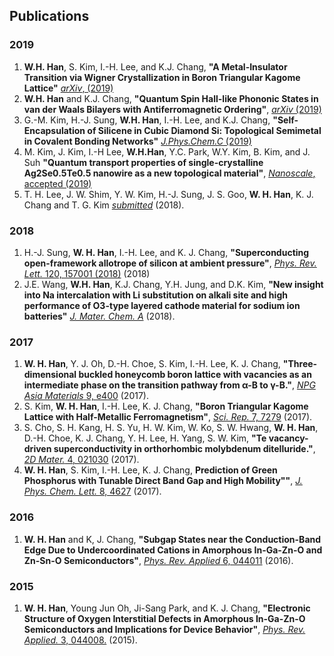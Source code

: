 ## Publications

### 2019

1. **W.H. Han**, S. Kim, I.-H. Lee, and K.J. Chang, **"A Metal-Insulator Transition via Wigner Crystallization in Boron Triangular Kagome Lattice"** [*arXiv*, (2019)](https://arxiv.org/abs/1902.08390)
1. **W.H. Han** and K.J. Chang, **"Quantum Spin Hall-like Phononic States in van der Waals Bilayers with Antiferromagnetic Ordering"**, [*arXiv* (2019)](http://kaist.ac.kr)
1.  G.-M. Kim, H.-J. Sung, **W.H. Han**, I.-H. Lee, and K.J. Chang, **"Self-Encapsulation of Silicene in Cubic Diamond Si: Topological Semimetal in Covalent Bonding Networks"** [*J.Phys.Chem.C* (2019)](https://pubs.acs.org/doi/10.1021/acs.jpcc.8b10475) 
1. M. Kim, J. Kim, I.-H Lee, **W.H.Han**, Y.C. Park, W.Y. Kim, B. Kim, and J. Suh **"Quantum transport properties of single-crystalline Ag2Se0.5Te0.5 nanowire as a new topological material"**, [*Nanoscale*, accepted (2019)](http://kaist.ac.kr)
1.  T. H. Lee, J. W. Shim, Y. W. Kim, H.-J. Sung, J. S. Goo, **W. H. Han**, K. J. Chang and T. G. Kim [*submitted*](http://kaist.ac.kr) (2018).

### 2018

1.  H.-J. Sung, **W. H. Han**, I.-H. Lee, and K. J. Chang, **"Superconducting open-framework allotrope of silicon at ambient pressure"**, [*Phys. Rev. Lett.* 120, 157001 (2018)](https://journals.aps.org/prl/abstract/10.1103/PhysRevLett.120.157001) (2018)
1.  J.E. Wang, **W.H. Han**, K.J. Chang, Y.H. Jung, and D.K. Kim, **"New insight into Na intercalation with Li substitution on alkali site and high performance of O3-type layered cathode material for sodium ion batteries"** [*J. Mater. Chem. A*](https://pubs.rsc.org/en/content/articlehtml/2018/ta/c8ta06159a) (2018). 

### 2017

1.  **W. H. Han**, Y. J. Oh, D.-H. Choe, S. Kim, I.-H. Lee, K. J. Chang, **"Three-dimensional buckled honeycomb boron lattice with vacancies as an intermediate phase on the transition pathway from α-B to γ-B."**, [*NPG Asia Materials* 9, e400](https://www.nature.com/articles/am201798) (2017).
1.  S. Kim, **W. H. Han**, I.-H. Lee, K. J. Chang, **"Boron Triangular Kagome Lattice with Half-Metallic Ferromagnetism"**, [*Sci. Rep.* 7, 7279](https://www.nature.com/articles/s41598-017-07518-9) (2017).
1.  S. Cho, S. H. Kang, H. S. Yu, H. W. Kim, W. Ko, S. W. Hwang, **W. H. Han**, D.-H. Choe, K. J. Chang, Y. H. Lee, H. Yang, S. W. Kim, **"Te vacancy-driven superconductivity in orthorhombic molybdenum ditelluride."**, [*2D Mater.* 4, 021030](http://iopscience.iop.org/article/10.1088/2053-1583/aa735e) (2017).
1.  **W. H. Han**, S. Kim, I.-H. Lee, K. J. Chang, **Prediction of Green Phosphorus with Tunable Direct Band Gap and High Mobility""**, [*J. Phys. Chem. Lett.* 8, 4627](https://pubs.acs.org/doi/10.1021/acs.jpclett.7b02153) (2017).

### 2016

1.  **W. H. Han** and K, J. Chang, **"Subgap States near the Conduction-Band Edge Due to Undercoordinated Cations in Amorphous In-Ga-Zn-O and Zn-Sn-O Semiconductors"**, [*Phys. Rev. Applied* 6, 044011](https://journals.aps.org/prapplied/abstract/10.1103/PhysRevApplied.6.044011) (2016).

### 2015

1.  **W. H. Han**, Young Jun Oh, Ji-Sang Park, and K. J. Chang, **"Electronic Structure of Oxygen Interstitial Defects in Amorphous In-Ga-Zn-O Semiconductors and Implications for Device Behavior"**, [*Phys. Rev. Applied.* 3, 044008.](https://journals.aps.org/prapplied/abstract/10.1103/PhysRevApplied.3.044008) (2015).


